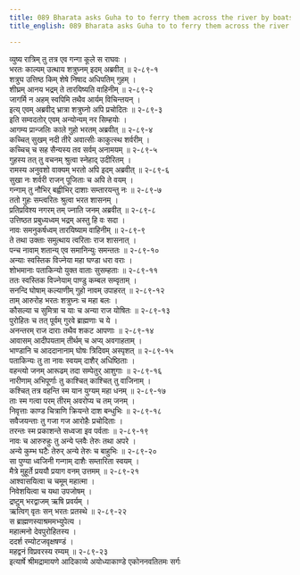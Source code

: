 ```yaml
---
title: 089 Bharata asks Guha to to ferry them across the river by boats
title_english: 089 Bharata asks Guha to to ferry them across the river by boats

---
```

<div class="audioEmbed"  caption="श्रीराम-हरिसीताराममूर्ति-घनपाठिभ्यां वचनम्" src="https://archive.org/download/Ramayana-recitation-Sriram-harisItArAmamUrti-Ghanapaati-v2/Kanda_2/Kanda_2_AYK-089-Bharathaa_Deenam_Prayaga_Vanagamanam.mp3"></div>

व्युष्य रात्रिम् तु तत्र एव गन्गा कूले स राघवः ।  
भरतः काल्यम् उत्थाय शत्रुघ्नम् इदम् अब्रवीत् ॥ २-८९-१  
शत्रुघ उत्तिष्ठ किम् शेषे निषाद अधिपतिम् गुहम् ।  
शीघ्रम् आनय भद्रम् ते तारयिष्यति वाहिनीम् ॥ २-८९-२  
जागर्मि न अहम् स्वपिमि तथैव आर्यम् विचिन्तयन् ।  
इत्य् एवम् अब्रवीद् भ्रात्रा शत्रुघ्नो अपि प्रचोदितः ॥ २-८९-३  
इति सम्वदतोर् एवम् अन्योन्यम् नर सिम्हयोः ।  
आगम्य प्रान्जलिः काले गुहो भरतम् अब्रवीत् ॥ २-८९-४  
कच्चित् सुखम् नदी तीरे अवात्सीः काकुत्स्थ शर्वरीम् ।  
कच्चिच् च सह सैन्यस्य तव सर्वम् अनामयम् ॥ २-८९-५  
गुहस्य तत् तु वचनम् श्रुत्वा स्नेहाद् उदीरितम् ।  
रामस्य अनुवशो वाक्यम् भरतो अपि इदम् अब्रवीत् ॥ २-८९-६  
सुखा नः शर्वरी राजन् पूजिताः च अपि ते वयम् ।  
गन्गाम् तु नौभिर् बह्वीभिर् दाशाः सम्तारयन्तु नः ॥ २-८९-७  
ततो गुहः सम्त्वरितः श्रुत्वा भरत शासनम् ।  
प्रतिप्रविश्य नगरम् तम् ज्नाति जनम् अब्रवीत् ॥ २-८९-८  
उत्तिष्ठत प्रबुध्यध्वम् भद्रम् अस्तु हि वः सदा ।  
नावः समनुकर्षध्वम् तारयिष्याम वाहिनीम् ॥ २-८९-९  
ते तथा उक्ताः समुत्थाय त्वरिताः राज शासनात् ।  
पन्च नावाम् शतान्य् एव समानिन्युः समन्ततः ॥ २-८९-१०  
अन्याः स्वस्तिक विज्नेया महा घण्डा धरा वराः ।  
शोभमानाः पताकिन्यो युक्त वाताः सुसम्हताः ॥ २-८९-११  
ततः स्वस्तिक विज्नेयाम् पाण्डु कम्बल सम्वृताम् ।  
सनन्दि घोषाम् कल्याणीम् गुहो नावम् उपाहरत् ॥ २-८९-१२  
ताम् आरुरोह भरतः शत्रुघ्नः च महा बलः ।  
कौसल्या च सुमित्रा च याः च अन्या राज योषितः ॥ २-८९-१३  
पुरोहितः च तत् पूर्वम् गुरवे ब्राह्मणाः च ये ।  
अनन्तरम् राज दाराः तथैव शकट आपणाः ॥ २-८९-१४  
आवासम् आदीपयताम् तीर्थम् च अप्य् अवगाहताम् ।  
भाण्डानि च आददानानाम् घोषः त्रिदिवम् अस्पृशत् ॥ २-८९-१५  
पताकिन्यः तु ता नावः स्वयम् दाशैर् अधिष्ठिताः ।  
वहन्त्यो जनम् आरूढम् तदा सम्पेतुर् आशुगाः ॥ २-८९-१६  
नारीणाम् अभिपूर्णाः तु काश्चित् काश्चित् तु वाजिनाम् ।  
कश्चित् तत्र वहन्ति स्म यान युग्यम् महा धनम् ॥ २-८९-१७  
ताः स्म गत्वा परम् तीरम् अवरोप्य च तम् जनम् ।  
निवृत्ताः काण्ड चित्राणि क्रियन्ते दाश बन्धुभिः ॥ २-८९-१८  
सवैजयन्ताः तु गजा गज आरोहैः प्रचोदिताः ।  
तरन्तः स्म प्रकाशन्ते सध्वजा इव पर्वताः ॥ २-८९-१९  
नावः च आरुरुहुः तु अन्ये प्लवैः तेरुः तथा अपरे ।  
अन्ये कुम्भ घटैः तेरुर् अन्ये तेरुः च बाहुभिः ॥ २-८९-२०  
सा पुण्या ध्वजिनी गन्गाम् दाशैः सम्तारिता स्वयम् ।  
मैत्रे मुहूर्ते प्रययौ प्रयाग वनम् उत्तमम् ॥ २-८९-२१  
आश्वासयित्वा च चमूम् महात्मा ।  
निवेशयित्वा च यथा उपजोषम् ।  
द्रष्टुम् भरद्वाजम् ऋषि प्रवर्यम् ।  
ऋत्विग् वृतः सन् भरतः प्रतस्थे ॥ २-८९-२२  
स ब्राह्मणस्याश्रममभ्युपेत्य ।  
महात्मनो देवपुरोहितस्य ।  
ददर्श रम्योटजवृक्षषण्डं ।  
महद्वनं विप्रवरस्य रम्यम् ॥ २-८९-२३  
इत्यार्षे श्रीमद्रामायणे आदिकाव्ये अयोध्याकाण्डे एकोननवतितमः सर्गः